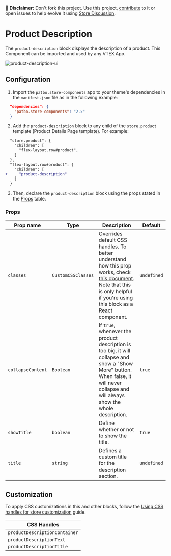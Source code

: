 📢 **Disclaimer:** Don't fork this project. Use this project, [contribute](https://github.com/vtex-apps/store-components) to it or open issues to help evolve it using [Store Discussion](https://github.com/vtex-apps/store-discussion).

# Product Description

The `product-description` block displays the description of a product. This Component can be imported and used by any VTEX App.

![product-description-ui](https://user-images.githubusercontent.com/67270558/147771999-64d529ab-ef49-4cb3-a592-8f54bcbbeac2.png)
## Configuration

1. Import the `patbo.store-components` app to your theme's dependencies in the `manifest.json` file as in the following example:

```json
  "dependencies": {
    "patbo.store-components": "2.x"
  }
```

2. Add the `product-description` block to any child of the `store.product` template (Product Details Page template). For example:

```diff
  "store.product": {
    "children": [
      "flex-layout.row#product",
    ]
  },
  "flex-layout.row#product": {
    "children": [
+     "product-description"
    ]
  }
```

3. Then, declare the `product-description` block using the props stated in the [Props](#props) table.

### Props

| Prop name         | Type      | Description                                                                                                                                                                          | Default     |
| ----------------- | --------- | ------------------------------------------------------------------------------------------------------------------------------------------------------------------------------------ | ----------- |
| `classes` | `CustomCSSClasses` | Overrides default CSS handles. To better understand how this prop works, check [this document](https://github.com/vtex-apps/css-handles#usecustomclasses). Note that this is only helpful if you're using this block as a React component.| `undefined` |
| `collapseContent` | `Boolean` | If `true`, whenever the product description is too big, it will collapse and show a "Show More" button. When false, it will never collapse and will always show the whole description. | `true` |
| `showTitle`           | `boolean`  | Define whether or not to show the title. | `true` |
| `title`           | `string`  | Defines a custom title for the description section. | `undefined` |

## Customization

To apply CSS customizations in this and other blocks, follow the [Using CSS handles for store customization](https://developers.vtex.com/vtex-developer-docs/docs/vtex-io-documentation-using-css-handles-for-store-customization) guide.

| CSS Handles                   |
| ----------------------------- |
| `productDescriptionContainer` |
| `productDescriptionText`      |
| `productDescriptionTitle`     |
